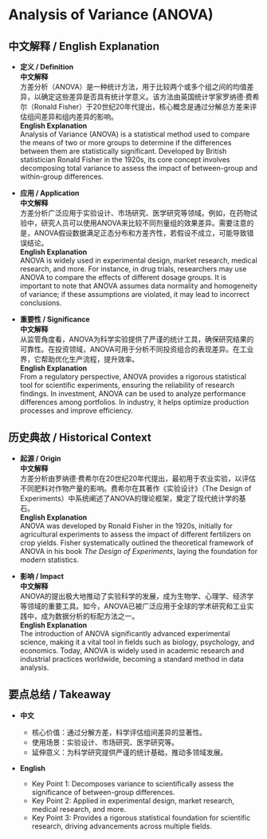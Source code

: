 # Analysis of Variance (ANOVA)

## 中文解释 / English Explanation

* **定义 / Definition**  
  **中文解释**  
  方差分析（ANOVA）是一种统计方法，用于比较两个或多个组之间的均值差异，以确定这些差异是否具有统计学意义。该方法由英国统计学家罗纳德·费希尔（Ronald Fisher）于20世纪20年代提出，核心概念是通过分解总方差来评估组间差异和组内差异的影响。  
  **English Explanation**  
  Analysis of Variance (ANOVA) is a statistical method used to compare the means of two or more groups to determine if the differences between them are statistically significant. Developed by British statistician Ronald Fisher in the 1920s, its core concept involves decomposing total variance to assess the impact of between-group and within-group differences.

* **应用 / Application**  
  **中文解释**  
  方差分析广泛应用于实验设计、市场研究、医学研究等领域。例如，在药物试验中，研究人员可以使用ANOVA来比较不同剂量组的效果差异。需要注意的是，ANOVA假设数据满足正态分布和方差齐性，若假设不成立，可能导致错误结论。  
  **English Explanation**  
  ANOVA is widely used in experimental design, market research, medical research, and more. For instance, in drug trials, researchers may use ANOVA to compare the effects of different dosage groups. It is important to note that ANOVA assumes data normality and homogeneity of variance; if these assumptions are violated, it may lead to incorrect conclusions.

* **重要性 / Significance**  
  **中文解释**  
  从监管角度看，ANOVA为科学实验提供了严谨的统计工具，确保研究结果的可靠性。在投资领域，ANOVA可用于分析不同投资组合的表现差异。在工业界，它帮助优化生产流程，提升效率。  
  **English Explanation**  
  From a regulatory perspective, ANOVA provides a rigorous statistical tool for scientific experiments, ensuring the reliability of research findings. In investment, ANOVA can be used to analyze performance differences among portfolios. In industry, it helps optimize production processes and improve efficiency.

## 历史典故 / Historical Context

* **起源 / Origin**  
  **中文解释**  
  方差分析由罗纳德·费希尔在20世纪20年代提出，最初用于农业实验，以评估不同肥料对作物产量的影响。费希尔在其著作《实验设计》（The Design of Experiments）中系统阐述了ANOVA的理论框架，奠定了现代统计学的基石。  
  **English Explanation**  
  ANOVA was developed by Ronald Fisher in the 1920s, initially for agricultural experiments to assess the impact of different fertilizers on crop yields. Fisher systematically outlined the theoretical framework of ANOVA in his book *The Design of Experiments*, laying the foundation for modern statistics.

* **影响 / Impact**  
  **中文解释**  
  ANOVA的提出极大地推动了实验科学的发展，成为生物学、心理学、经济学等领域的重要工具。如今，ANOVA已被广泛应用于全球的学术研究和工业实践中，成为数据分析的标配方法之一。  
  **English Explanation**  
  The introduction of ANOVA significantly advanced experimental science, making it a vital tool in fields such as biology, psychology, and economics. Today, ANOVA is widely used in academic research and industrial practices worldwide, becoming a standard method in data analysis.

## 要点总结 / Takeaway

* **中文**  
  - 核心价值：通过分解方差，科学评估组间差异的显著性。  
  - 使用场景：实验设计、市场研究、医学研究等。  
  - 延伸意义：为科学研究提供严谨的统计基础，推动多领域发展。  

* **English**  
  - Key Point 1: Decomposes variance to scientifically assess the significance of between-group differences.  
  - Key Point 2: Applied in experimental design, market research, medical research, and more.  
  - Key Point 3: Provides a rigorous statistical foundation for scientific research, driving advancements across multiple fields.